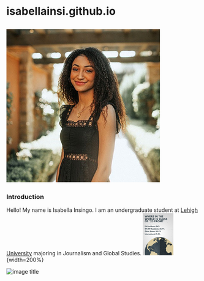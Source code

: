 # isabellainsi.github.io

## ![ProfilePic](https://github.com/isabellainsi/isabellainsi.github.io/blob/main/Isabella-4.jpg?raw=true)

### Introduction
Hello! My name is Isabella Insingo. I am an undergraduate student at [Lehigh University](https://www1.lehigh.edu/) majoring in Journalism and Global Studies. 
![Where in the World is Class of 23' From](https://github.com/isabellainsi/isabellainsi.github.io/blob/main/Lehigh%20Origins%20Inforgraphic%20.png){width=200%}

<img src="image url" alt="image title" width="200"/>
